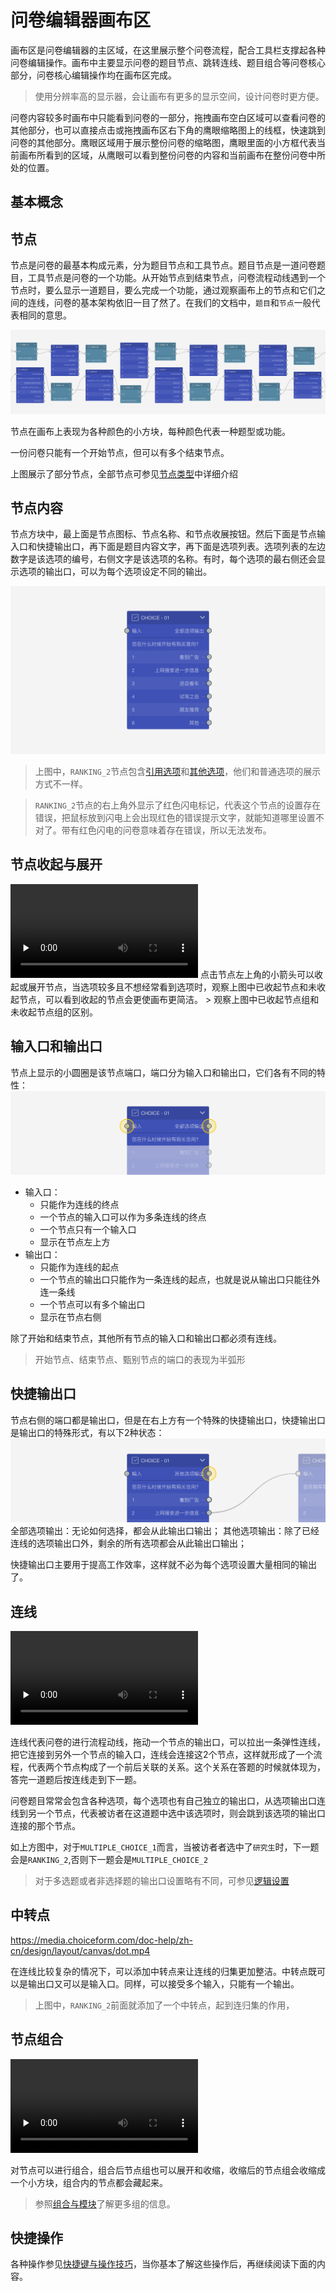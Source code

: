 # 问卷编辑器画布区

画布区是问卷编辑器的主区域，在这里展示整个问卷流程，配合工具栏支撑起各种问卷编辑操作。画布中主要显示问卷的题目节点、跳转连线、题目组合等问卷核心部分，问卷核心编辑操作均在画布区完成。

> 使用分辨率高的显示器，会让画布有更多的显示空间，设计问卷时更方便。

问卷内容较多时画布中只能看到问卷的一部分，拖拽画布空白区域可以查看问卷的其他部分，也可以直接点击或拖拽画布区右下角的鹰眼缩略图上的线框，快速跳到问卷的其他部分。鹰眼区域用于展示整份问卷的缩略图，鹰眼里面的小方框代表当前画布所看到的区域，从鹰眼可以看到整份问卷的内容和当前画布在整份问卷中所处的位置。

## 基本概念

## 节点
节点是问卷的最基本构成元素，分为题目节点和工具节点。题目节点是一道问卷题目，工具节点是问卷的一个功能。从开始节点到结束节点，问卷流程动线遇到一个节点时，要么显示一道题目，要么完成一个功能，通过观察画布上的节点和它们之间的连线，问卷的基本架构依旧一目了然了。在我们的文档中，`题目`和`节点`一般代表相同的意思。

<img src='./images/canvas/cover-node.png'>

节点在画布上表现为各种颜色的小方块，每种颜色代表一种题型或功能。

一份问卷只能有一个开始节点，但可以有多个结束节点。

上图展示了部分节点，全部节点可参见[节点类型](../nodes/concept.md)中详细介绍

## 节点内容
节点方块中，最上面是节点图标、节点名称、和节点收展按钮。然后下面是节点输入口和快捷输出口，再下面是题目内容文字，再下面是选项列表。选项列表的左边数字是该选项的编号，右侧文字是该选项的名称。有时，每个选项的最右侧还会显示选项的输出口，可以为每个选项设定不同的输出。

<img src='./images/canvas/nodes.png'>

> 上图中，`RANKING_2`节点包含[引用选项](../opt-reference/concept.md)和[其他选项](../node-setting/other-option.md)，他们和普通选项的展示方式不一样。

> `RANKING_2`节点的右上角外显示了红色闪电标记，代表这个节点的设置存在错误，把鼠标放到闪电上会出现红色的错误提示文字，就能知道哪里设置不对了。带有红色闪电的问卷意味着存在错误，所以无法发布。

## 节点收起与展开
<video id="video" controls="" preload="none">
    <source id="mp4" src="https://media.choiceform.com/doc-help/zh-cn/design/layout/canvas/collapse.mp4" type="video/mp4">
</video>
点击节点左上角的小箭头可以收起或展开节点，当选项较多且不想经常看到选项时，观察上图中已收起节点和未收起节点，可以看到收起的节点会更使画布更简洁。
> 观察上图中已收起节点组和未收起节点组的区别。

## 输入口和输出口
节点上显示的小圆圈是该节点端口，端口分为输入口和输出口，它们各有不同的特性：
<img src='./images/canvas/input-port-and-output-port.png'>
+ 输入口：
    + 只能作为连线的终点
    + 一个节点的输入口可以作为多条连线的终点
    + 一个节点只有一个输入口
    + 显示在节点左上方
+ 输出口：
    + 只能作为连线的起点
    + 一个节点的输出口只能作为一条连线的起点，也就是说从输出口只能往外连一条线
    + 一个节点可以有多个输出口
    + 显示在节点右侧

除了开始和结束节点，其他所有节点的输入口和输出口都必须有连线。

> 开始节点、结束节点、甄别节点的端口的表现为半弧形

## 快捷输出口
节点右侧的端口都是输出口，但是在右上方有一个特殊的快捷输出口，快捷输出口是输出口的特殊形式，有以下2种状态：
<img src='./images/canvas/default-output.png'>
全部选项输出：无论如何选择，都会从此输出口输出；
其他选项输出：除了已经连线的选项输出口外，剩余的所有选项都会从此输出口输出；

快捷输出口主要用于提高工作效率，这样就不必为每个选项设置大量相同的输出了。

## 连线

<video id="video" controls="" preload="none">
    <source id="mp4" src="https://media.choiceform.com/doc-help/zh-cn/design/layout/canvas/connect.mp4" type="video/mp4">
</video>

连线代表问卷的进行流程动线，拖动一个节点的输出口，可以拉出一条弹性连线，把它连接到另外一个节点的输入口，连线会连接这2个节点，这样就形成了一个流程，代表两个节点构成了一个前后关联的关系。这个关系在答题的时候就体现为，答完一道题后按连线走到下一题。

问卷题目常常会包含各种选项，每个选项也有自己独立的输出口，从选项输出口连线到另一个节点，代表被访者在这道题中选中该选项时，则会跳到该选项的输出口连接的那个节点。

如上方图中，对于`MULTIPLE_CHOICE_1`而言，当被访者者选中了`研究生`时，下一题会是`RANKING_2`,否则下一题会是`MULTIPLE_CHOICE_2`

> 对于多选题或者非选择题的输出口设置略有不同，可参见[逻辑设置](../logic/concept.md)

## 中转点
https://media.choiceform.com/doc-help/zh-cn/design/layout/canvas/dot.mp4

在连线比较复杂的情况下，可以添加中转点来让连线的归集更加整洁。中转点既可以是输出口又可以是输入口。同样，可以接受多个输入，只能有一个输出。
> 上图中，`RANKING_2`前面就添加了一个中转点，起到连归集的作用，

## 节点组合

<video id="video" controls="" preload="none">
    <source id="mp4" src="https://media.choiceform.com/doc-help/zh-cn/design/layout/canvas/group.mp4" type="video/mp4">
</video>

对节点可以进行组合，组合后节点组也可以展开和收缩，收缩后的节点组会收缩成一个小方块，组合内的节点都会藏起来。

> 参照[组合与模块](../groups/concept.md)了解更多组的信息。

## 快捷操作
各种操作参见[快捷键与操作技巧](../shortcut/concept.md)，当你基本了解这些操作后，再继续阅读下面的内容。


